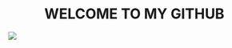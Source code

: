 <h1 align="center">WELCOME TO MY GITHUB</h1>

![](https://komarev.com/ghpvc/?username=dstelmac&color=green)
